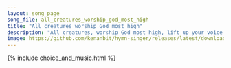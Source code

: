 ```yaml
---
layout: song_page
song_file: all_creatures_worship_god_most_high
title: "All creatures worship God most high"
description: "All creatures, worship God most high, lift up your voice in earth and sky,    alleluia, alleluia!  Thou burning sun with golden beam, thou silver moon... english christian 4part textbyother chords"
image: https://github.com/kenanbit/hymn-singer/releases/latest/download/all_creatures_worship_god_most_high-trad.png
---
```


{% include choice_and_music.html %}